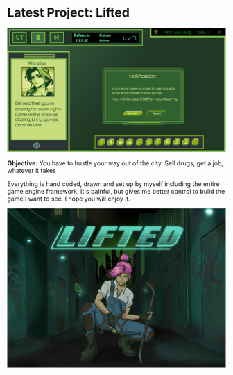 # Latest Project: Lifted

![](pics/21oct.png)

**Objective:** You have to hustle your way out of the city. Sell drugs, get a job, whatever it takes

Everything is hand coded, drawn and set up by myself including the entire game engine framework. It's painful, but gives me better control to build the game I want to see.
I hope you will enjoy it.
  
  
![](pics/LiftedCoverFinal.jpeg)